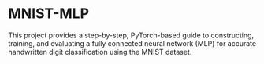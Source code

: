 # MNIST-MLP
This project provides a step-by-step, PyTorch-based guide to constructing, training, and evaluating a fully connected neural network (MLP) for accurate handwritten digit classification using the MNIST dataset.
